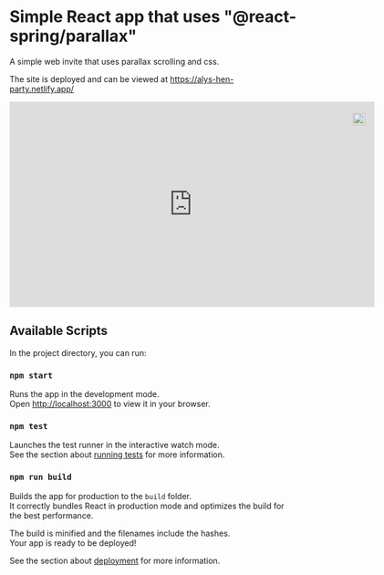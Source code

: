 # Simple React app that uses "@react-spring/parallax"

A simple web invite that uses parallax scrolling and css.

The site is deployed and can be viewed at https://alys-hen-party.netlify.app/

<div style="position:relative;width:fit-content;height:fit-content;">
            <a style="position:absolute;top:20px;right:1rem;opacity:0.8;" href="https://clipchamp.com/watch/F1hK0MgtliJutm_source=embed&utm_medium=embed&utm_campaign=watch">
            <img style="height:22px;" src="https://clipchamp.com/e.svg" alt="Made with Clipchamp" />
            </a>
  <iframe allow="autoplay;" allowfullscreen style="border:none" src="https://clipchamp.com/watch/F1hK0MgtliJ/embed" width="640" height="360"></iframe>
</div>



## Available Scripts

In the project directory, you can run:

### `npm start`

Runs the app in the development mode.\
Open [http://localhost:3000](http://localhost:3000) to view it in your browser.


### `npm test`

Launches the test runner in the interactive watch mode.\
See the section about [running tests](https://facebook.github.io/create-react-app/docs/running-tests) for more information.

### `npm run build`

Builds the app for production to the `build` folder.\
It correctly bundles React in production mode and optimizes the build for the best performance.

The build is minified and the filenames include the hashes.\
Your app is ready to be deployed!

See the section about [deployment](https://facebook.github.io/create-react-app/docs/deployment) for more information.
